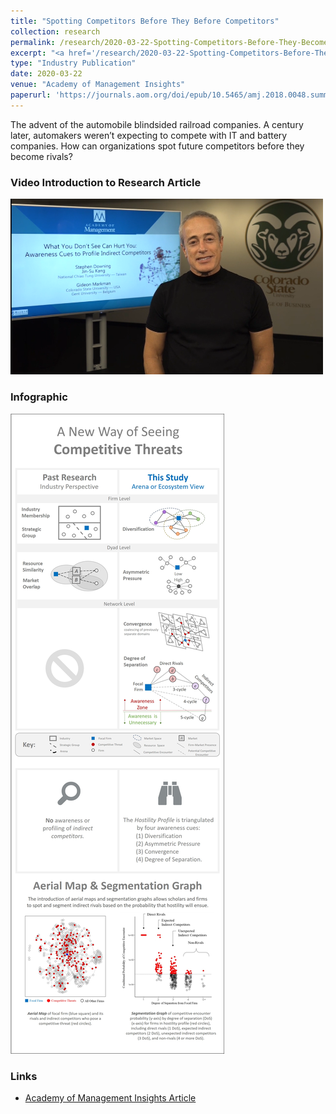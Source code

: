 ```yaml
---
title: "Spotting Competitors Before They Before Competitors"
collection: research
permalink: /research/2020-03-22-Spotting-Competitors-Before-They-Become-Competitors
excerpt: "<a href='/research/2020-03-22-Spotting-Competitors-Before-They-Become-Competitors'><img src='/images/AOM_Insights_2020_wide_thumbnail_jpg.jpg' style='max-height:155px;'></a><br/><br/> The advent of the automobile blindsided railroad companies. A century later, automakers weren’t expecting to compete with IT and battery companies. How can organizations spot future competitors before they become rivals?"
type: "Industry Publication"
date: 2020-03-22
venue: "Academy of Management Insights"
paperurl: 'https://journals.aom.org/doi/epub/10.5465/amj.2018.0048.summary'
---
```


The advent of the automobile blindsided railroad companies. A century later, automakers weren’t expecting to compete with IT and battery companies. How can organizations spot future competitors before they become rivals?

### Video Introduction to Research Article

[<img src='/images/AOM_Insights_2020_video_img_png.png' style='max-width: 500px;'>](https://vimeo.com/373259202 "Spotting Competitors Before They Become Competitors") 

### Infographic

<img src='/images/AOM_Insights_2020_jpg.jpg' style="max-width: 500px;">

### Links
* [Academy of Management Insights Article](https://journals.aom.org/doi/epub/10.5465/amj.2018.0048.summary)
